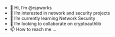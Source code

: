 - 👋 Hi, I’m @rspworks
- 👀 I’m interested in network and security projects
- 🌱 I’m currently learning Network Security
- 💞️ I’m looking to collaborate on cryptoauthlib
- 📫 How to reach me ...

<!---
rspworks/rspworks is a ✨ special ✨ repository because its `README.md` (this file) appears on your GitHub profile.
You can click the Preview link to take a look at your changes.
--->
